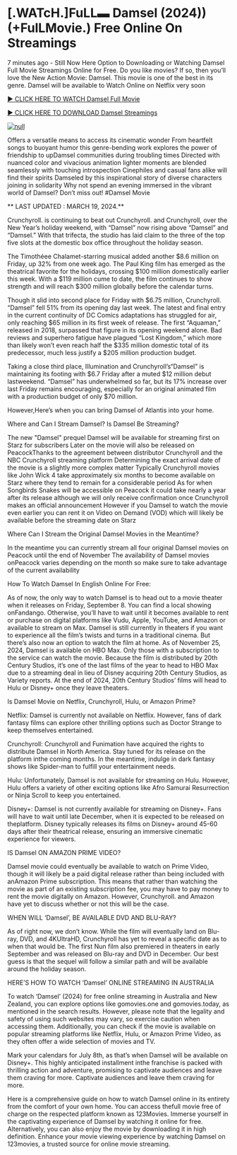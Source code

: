 <h1>[.WATcH.]FuLL▬ Damsel (2024)) (+FulLMovie.) Free Online On Streamings</h1>

7 minutes ago - Still Now Here Option to Downloading or Watching Damsel Full Movie Streamings Online for Free. Do you like movies? If so, then you’ll love the New Action Movie: Damsel. This movie is one of the best in its genre. Damsel will be available to Watch Online on Netflix very soon</p>
<p dir="auto"><a href="https://t.co/W0WSs8YgCi" rel="nofollow">► CLICK HERE TO WATCH Damsel Full Movie</a></p>
<p dir="auto"><a href="https://t.co/W0WSs8YgCi" rel="nofollow">► CLICK HERE TO DOWNLOAD Damsel Streamings</a></p>
<p dir="auto"><a href="https://t.co/W0WSs8YgCi" rel="nofollow"><img src="https://camo.githubusercontent.com/abb2148613ed2c31b6fd5c164e6a142c9074d86e9468c674b26300adbf87c7f7/68747470733a2f2f7374617469632e7769787374617469632e636f6d2f6d656469612f3835356132355f30343362356162656234616534643335616330303331393865376665353665647e6d76322e676966" alt="null" style="max-width: 100%;"></a>
      <span>
        <a href="https://t.co/W0WSs8YgCi" rel="nofollow">
</a></span></p><p dir="auto">Offers a versatile means to access its cinematic wonder From heartfelt songs to buoyant humor this genre-bending work explores the power of friendship to upDamsel communities during troubling times Directed with nuanced color and vivacious animation lighter moments are blended seamlessly with touching introspection Cinephiles and casual fans alike will find their spirits Damseled by this inspirational story of diverse characters joining in solidarity Why not spend an evening immersed in the vibrant world of Damsel? Don’t miss out! #Damsel Movie</p>
<p dir="auto">** LAST UPDATED : MARCH 19, 2024.**</p>
<p dir="auto">Crunchyroll. is continuing to beat out Crunchyroll. and Crunchyroll, over the New Year’s holiday weekend, with “Damsel” now rising above “Damsel” and “Damsel.” With that trifecta, the studio has laid claim to the three of the top five slots at the domestic box office throughout the holiday season.</p>
<p dir="auto">The Timothéee Chalamet-starring musical added another $8.6 million on Friday, up 32% from one week ago. The Paul King film has emerged as the theatrical favorite for the holidays, crossing $100 million domestically earlier this week. With a $119 million cume to date, the film continues to show strength and will reach $300 million globally before the calendar turns.</p>

<p dir="auto">Though it slid into second place for Friday with $6.75 million, Crunchyroll. “Damsel” fell 51% from its opening day last week. The latest and final entry in the current continuity of DC Comics adaptations has struggled for air, only reaching $65 million in its first week of release. The first “Aquaman,” released in 2018, surpassed that figure in its opening weekend alone. Bad reviews and superhero fatigue have plagued “Lost Kingdom,” which more than likely won’t even reach half the $335 million domestic total of its predecessor, much less justify a $205 million production budget.</p>
<p dir="auto">Taking a close third place, Illumination and Crunchyroll’s“Damsel” is maintaining its footing with $6.7 Friday after a muted $12 million debut lastweekend. “Damsel” has underwhelmed so far, but its 17% increase over last Friday remains encouraging, especially for an original animated film with a production budget of only $70 million.</p>
<p dir="auto">However,Here’s when you can bring Damsel of Atlantis into your home.</p>
<p dir="auto">Where and Can I Stream Damsel? Is Damsel Be Streaming?</p>
<p dir="auto">The new "Damsel" prequel Damsel will be available for streaming first on Starz for subscribers Later on the movie will also be released on PeacockThanks to the agreement between distributor Crunchyroll and the NBC Crunchyroll streaming platform Determining the exact arrival date of the movie is a slightly more complex matter Typically Crunchyroll movies like John Wick 4 take approximately six months to become available on Starz where they tend to remain for a considerable period As for when Songbirds Snakes will be accessible on Peacock it could take nearly a year after its release although we will only receive confirmation once Crunchyroll makes an official announcement However if you Damsel to watch the movie even earlier you can rent it on Video on Demand (VOD) which will likely be available before the streaming date on Starz</p>
<p dir="auto">Where Can I Stream the Original Damsel Movies in the Meantime?</p>
<p dir="auto">In the meantime you can currently stream all four original Damsel movies on Peacock until the end of November The availability of Damsel movies onPeacock varies depending on the month so make sure to take advantage of the current availability</p>
<p dir="auto">How To Watch Damsel In English Online For Free:</p>
<p dir="auto">As of now, the only way to watch Damsel is to head out to a movie theater when it releases on Friday, September 8. You can find a local showing onFandango. Otherwise, you’ll have to wait until it becomes available to rent or purchase on digital platforms like Vudu, Apple, YouTube, and Amazon or available to stream on Max. Damsel is still currently in theaters if you want to experience all the film’s twists and turns in a traditional cinema. But there’s also now an option to watch the film at home. As of November 25, 2024, Damsel is available on HBO Max. Only those with a subscription to the service can watch the movie. Because the film is distributed by 20th Century Studios, it’s one of the last films of the year to head to HBO Max due to a streaming deal in lieu of Disney acquiring 20th Century Studios, as Variety reports. At the end of 2024, 20th Century Studios’ films will head to Hulu or Disney+ once they leave theaters.</p>
<p dir="auto">Is Damsel Movie on Netflix, Crunchyroll, Hulu, or Amazon Prime?</p>
<p dir="auto">Netflix: Damsel is currently not available on Netflix. However, fans of dark fantasy films can explore other thrilling options such as Doctor Strange to keep themselves entertained.</p>
<p dir="auto">Crunchyroll: Crunchyroll and Funimation have acquired the rights to distribute Damsel in North America. Stay tuned for its release on the platform inthe coming months. In the meantime, indulge in dark fantasy shows like Spider-man to fulfill your entertainment needs.</p>
<p dir="auto">Hulu: Unfortunately, Damsel is not available for streaming on Hulu. However, Hulu offers a variety of other exciting options like Afro Samurai Resurrection or Ninja Scroll to keep you entertained.</p>
<p dir="auto">Disney+: Damsel is not currently available for streaming on Disney+. Fans will have to wait until late December, when it is expected to be released on theplatform. Disney typically releases its films on Disney+ around 45-60 days after their theatrical release, ensuring an immersive cinematic experience for viewers.</p>
<p dir="auto">IS Damsel ON AMAZON PRIME VIDEO?</p>
<p dir="auto">Damsel movie could eventually be available to watch on Prime Video, though it will likely be a paid digital release rather than being included with anAmazon Prime subscription. This means that rather than watching the movie as part of an existing subscription fee, you may have to pay money to rent the movie digitally on Amazon. However, Crunchyroll. and Amazon have yet to discuss whether or not this will be the case.</p>
<p dir="auto">WHEN WILL ‘Damsel’, BE AVAILABLE DVD AND BLU-RAY?</p>
<p dir="auto">As of right now, we don’t know. While the film will eventually land on Blu-ray, DVD, and 4KUltraHD, Crunchyroll has yet to reveal a specific date as to when that would be. The first Nun film also premiered in theaters in early September and was released on Blu-ray and DVD in December. Our best guess is that the sequel will follow a similar path and will be available around the holiday season.</p>
<p dir="auto">HERE’S HOW TO WATCH ‘Damsel’ ONLINE STREAMING IN AUSTRALIA</p>
<p dir="auto">To watch ‘Damsel’ (2024) for free online streaming in Australia and New Zealand, you can explore options like gomovies.one and gomovies.today, as mentioned in the search results. However, please note that the legality and safety of using such websites may vary, so exercise caution when accessing them. Additionally, you can check if the movie is available on popular streaming platforms like Netflix, Hulu, or Amazon Prime Video, as they often offer a wide selection of movies and TV.</p>
<p dir="auto">Mark your calendars for July 8th, as that’s when Damsel will be available on Disney+. This highly anticipated installment inthe franchise is packed with thrilling action and adventure, promising to captivate audiences and leave them craving for more. Captivate audiences and leave them craving for more.</p>
<p dir="auto">Here is a comprehensive guide on how to watch Damsel online in its entirety from the comfort of your own home. You can access thefull movie free of charge on the respected platform known as 123Movies. Immerse yourself in the captivating experience of Damsel by watching it online for free. Alternatively, you can also enjoy the movie by downloading it in high definition. Enhance your movie viewing experience by watching Damsel on 123movies, a trusted source for online movie streaming.</p>
</article>
